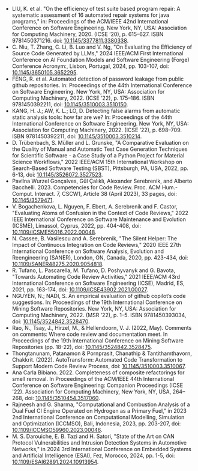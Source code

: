 - LIU, K. et al. "On the efficiency of test suite based program repair: A systematic
assessment of 16 automated repair systems for java programs," in: Proceedings of the
ACM/IEEE 42nd International Conference on Software Engineering. New
York, NY, USA: Association for Computing Machinery, 2020. (ICSE ’20), p. 615–627.
ISBN 9781450371216. doi: [10.1145/3377811.3380338](https://doi.org/10.1145/3377811.3380338).
- C. Niu, T. Zhang, C. Li, B. Luo and V. Ng, "On Evaluating the Efficiency of Source Code Generated by LLMs," 2024 IEEE/ACM First International Conference on AI Foundation Models and Software Engineering (Forge) Conference Acronym:, Lisbon, Portugal, 2024, pp. 103-107, doi: [10.1145/3650105.3652295](https://doi.org/10.1145/3650105.3652295).
- FENG, R. et al. Automated detection of password leakage from public github repositories. In: Proceedings of the 44th International Conference on Software Engineering. New York, NY, USA: Association for Computing Machinery, 2022. (ICSE ’22), p. 175–186. ISBN 9781450392211, doi: [10.1145/3510003.3510150](https://doi.org/10.1145/3510003.3510150).
- KANG, H. J.; AW, K. L.; LO, D. Detecting false alarms from automatic static
analysis tools: how far are we? In: Proceedings of the 44th International
Conference on Software Engineering. New York, NY, USA: Association for
Computing Machinery, 2022. (ICSE ’22), p. 698–709. ISBN 9781450392211, doi: [10.1145/3510003.3510214](https://doi.org/10.1145/3510003.3510214).
- D. Trübenbach, S. Müller and L. Grunske, "A Comparative Evaluation on the Quality of Manual and Automatic Test Case Generation Techniques for Scientific Software - a Case Study of a Python Project for Material Science Workflows," 2022 IEEE/ACM 15th International Workshop on Search-Based Software Testing (SBST), Pittsburgh, PA, USA, 2022, pp. 6-13, doi: [10.1145/3526072.3527523](https://doi.org/10.1145/3526072.3527523).
- Pavlína Wurzel Gonçalves, Gül Çalıklı, Alexander Serebrenik, and Alberto Bacchelli. 2023. Competencies
for Code Review. Proc. ACM Hum.-Comput. Interact. 7, CSCW1, Article 38 (April 2023), 33 pages, doi: [10.1145/3579471](https://doi.org/10.1145/3579471).
- V. Bogachenkova, L. Nguyen, F. Ebert, A. Serebrenik and F. Castor, "Evaluating Atoms of Confusion in the Context of Code Reviews," 2022 IEEE International Conference on Software Maintenance and Evolution (ICSME), Limassol, Cyprus, 2022, pp. 404-408, doi: [10.1109/ICSME55016.2022.00048](https://doi.org/10.1109/ICSME55016.2022.00048). 
- N. Cassee, B. Vasilescu and A. Serebrenik, "The Silent Helper: The Impact of Continuous Integration on Code Reviews," 2020 IEEE 27th International Conference on Software Analysis, Evolution and Reengineering (SANER), London, ON, Canada, 2020, pp. 423-434, doi: [10.1109/SANER48275.2020.9054818](https://doi.org/10.1109/SANER48275.2020.9054818).
- R. Tufano, L. Pascarella, M. Tufano, D. Poshyvanyk and G. Bavota, "Towards Automating Code Review Activities," 2021 IEEE/ACM 43rd International Conference on Software Engineering (ICSE), Madrid, ES, 2021, pp. 163-174, doi: [10.1109/ICSE43902.2021.00027](https://doi.org/10.1109/ICSE43902.2021.00027).
- NGUYEN, N.; NADI, S. An empirical evaluation of github copilot’s code suggestions. In: Proceedings of the 19th International Conference on Mining Software Repositories. New York, NY, USA: Association for Computing Machinery, 2022. (MSR ’22), p. 1–5. ISBN 9781450393034, doi: [10.1145/3524842.3528470](https://doi.org/10.1145/3524842.3528470).
- Rao, N., Tsay, J., Hirzel, M., & Hellendoorn, V. J. (2022, May). Comments on comments: Where code review and documentation meet. In Proceedings of the 19th International Conference on Mining Software Repositories (pp. 18-22), doi: [10.1145/3524842.3528475](https://doi.org/10.1145/3524842.3528475).
- Thongtanunam, Patanamon & Pornprasit, Chanathip & Tantithamthavorn, Chakkrit. (2022). AutoTransform: Automated Code Transformation to Support Modern Code Review Process, doi: [10.1145/3510003.3510067](https://doi.org/10.1145/3510003.3510067). 
- Ana Carla Bibiano. 2022. Completeness of composite refactorings for smell removal. In Proceedings of the ACM/IEEE 44th International Conference on Software Engineering: Companion Proceedings (ICSE '22). Association for Computing Machinery, New York, NY, USA, 264–268, doi: [10.1145/3510454.3517060](https://doi.org/10.1145/3510454.3517060).
- Rajneesh and G. Sharma, "Computational and Combustion Analysis of a Dual Fuel CI Engine Operated on Hydrogen as a Primary Fuel," in 2023 2nd International Conference on Computational Modelling, Simulation and Optimization (ICCMSO), Bali, Indonesia, 2023, pp. 203-207, doi: [10.1109/ICCMSO59960.2023.00046](https://doi.org/10.1109/ICCMSO59960.2023.00046).
- M. S. Darouiche, E. B. Tazi and H. Satori, "State of the Art on CAN Protocol Vulnerabilities and Intrusion Detection Systems in Automotive Networks," in 2024 3rd International Conference on Embedded Systems and Artificial Intelligence (ESAI), Fez, Morocco, 2024, pp. 1-5, doi: [10.1109/ESAI62891.2024.10913954](https://doi.org/10.1109/ESAI62891.2024.10913954).
